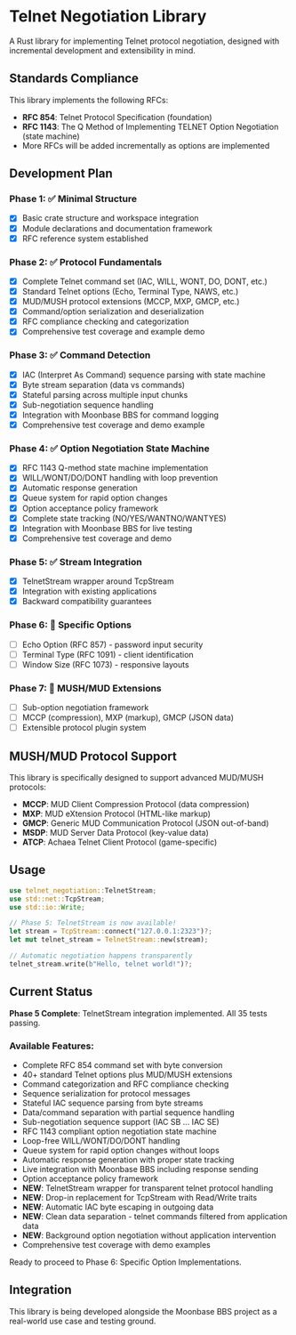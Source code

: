 # Telnet Negotiation Library

A Rust library for implementing Telnet protocol negotiation, designed with incremental development and extensibility in mind.

## Standards Compliance

This library implements the following RFCs:

- **RFC 854**: Telnet Protocol Specification (foundation)
- **RFC 1143**: The Q Method of Implementing TELNET Option Negotiation (state machine)
- More RFCs will be added incrementally as options are implemented

## Development Plan

### Phase 1: ✅ Minimal Structure
- [x] Basic crate structure and workspace integration
- [x] Module declarations and documentation framework
- [x] RFC reference system established

### Phase 2: ✅ Protocol Fundamentals  
- [x] Complete Telnet command set (IAC, WILL, WONT, DO, DONT, etc.)
- [x] Standard Telnet options (Echo, Terminal Type, NAWS, etc.)
- [x] MUD/MUSH protocol extensions (MCCP, MXP, GMCP, etc.)
- [x] Command/option serialization and deserialization
- [x] RFC compliance checking and categorization
- [x] Comprehensive test coverage and example demo

### Phase 3: ✅ Command Detection
- [x] IAC (Interpret As Command) sequence parsing with state machine
- [x] Byte stream separation (data vs commands)
- [x] Stateful parsing across multiple input chunks
- [x] Sub-negotiation sequence handling
- [x] Integration with Moonbase BBS for command logging
- [x] Comprehensive test coverage and demo example

### Phase 4: ✅ Option Negotiation State Machine  
- [x] RFC 1143 Q-method state machine implementation
- [x] WILL/WONT/DO/DONT handling with loop prevention
- [x] Automatic response generation
- [x] Queue system for rapid option changes
- [x] Option acceptance policy framework
- [x] Complete state tracking (NO/YES/WANTNO/WANTYES)
- [x] Integration with Moonbase BBS for live testing
- [x] Comprehensive test coverage and demo

### Phase 5: ✅ Stream Integration
- [x] TelnetStream wrapper around TcpStream
- [x] Integration with existing applications
- [x] Backward compatibility guarantees

### Phase 6: 🔄 Specific Options
- [ ] Echo Option (RFC 857) - password input security
- [ ] Terminal Type (RFC 1091) - client identification
- [ ] Window Size (RFC 1073) - responsive layouts

### Phase 7: 🔄 MUSH/MUD Extensions
- [ ] Sub-option negotiation framework
- [ ] MCCP (compression), MXP (markup), GMCP (JSON data)
- [ ] Extensible protocol plugin system

## MUSH/MUD Protocol Support

This library is specifically designed to support advanced MUD/MUSH protocols:

- **MCCP**: MUD Client Compression Protocol (data compression)
- **MXP**: MUD eXtension Protocol (HTML-like markup)
- **GMCP**: Generic MUD Communication Protocol (JSON out-of-band)
- **MSDP**: MUD Server Data Protocol (key-value data)
- **ATCP**: Achaea Telnet Client Protocol (game-specific)

## Usage

```rust
use telnet_negotiation::TelnetStream;
use std::net::TcpStream;
use std::io::Write;

// Phase 5: TelnetStream is now available!
let stream = TcpStream::connect("127.0.0.1:2323")?;
let mut telnet_stream = TelnetStream::new(stream);

// Automatic negotiation happens transparently
telnet_stream.write(b"Hello, telnet world!")?;
```

## Current Status

**Phase 5 Complete**: TelnetStream integration implemented. All 35 tests passing.

### Available Features:
- Complete RFC 854 command set with byte conversion
- 40+ standard Telnet options plus MUD/MUSH extensions  
- Command categorization and RFC compliance checking
- Sequence serialization for protocol messages
- Stateful IAC sequence parsing from byte streams
- Data/command separation with partial sequence handling
- Sub-negotiation sequence support (IAC SB ... IAC SE)
- RFC 1143 compliant option negotiation state machine
- Loop-free WILL/WONT/DO/DONT handling
- Queue system for rapid option changes without loops
- Automatic response generation with proper state tracking
- Live integration with Moonbase BBS including response sending
- Option acceptance policy framework
- **NEW**: TelnetStream wrapper for transparent telnet protocol handling
- **NEW**: Drop-in replacement for TcpStream with Read/Write traits
- **NEW**: Automatic IAC byte escaping in outgoing data
- **NEW**: Clean data separation - telnet commands filtered from application data
- **NEW**: Background option negotiation without application intervention
- Comprehensive test coverage with demo examples

Ready to proceed to Phase 6: Specific Option Implementations.

## Integration

This library is being developed alongside the Moonbase BBS project as a real-world use case and testing ground.
